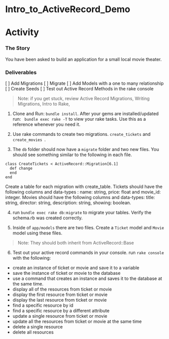 # Intro_to_ActiveRecord_Demo

# Activity
### The Story
You have been asked to build an application for a small local movie theater. 
### Deliverables
[ ] Add Migrations
[ ] Migrate
[ ] Add Models with a one to many relationship 
[ ] Create Seeds
[ ] Test out Active Record Methods in the rake console

>Note: if you get stuck, review 
Active Record Migrations, Writing Migrations, Intro to Rake, 


1. Clone and Run: `bundle install`. After your gems are installed/updated run: ` bundle exec rake -T` to view your rake tasks. Use this as a reference whenever you need it. 


2. Use rake commands to create two migrations. `create_tickets` and  `create_movies `.


3. The `db` folder should now have a `migrate` folder and two new files. You should see something similar to the following in each file.
```
class CreateTickets < ActiveRecord::Migration[6.1]
  def change
  end
end
```

 Create a table for each migration with create_table. Tickets should have the following columns and data-types : name: string,  price: float and movie_id: integer. Movies should have the following columns and data-types: title: string, director: string, description: string, showing: boolean. 


 4. run `bundle exec rake db:migrate` to migrate your tables. Verify the schema.rb was created correctly.
 

 5. Inside of `app/models` there are two files. Create a `Ticket` model and `Movie` model using these files.
>Note: They should both inherit from ActiveRecord::Base

 6. Test out your active record commands in your console. run `rake console` with the following:
  - create an instance of ticket or movie and save it to a variable
  - save the instance of ticket or movie to the database 
  - use a command that creates an instance and saves it to the database at the same time.
  - display all of the resources from ticket or movie
  - display the first resource from ticket or movie
  - display the last resource from ticket or movie
  - find a specific resource by id
  - find a specific resource by a different attribute
  - update a single resource from ticket or movie
  - update all the resources from ticket or movie at the same time
  - delete a single resource
  - delete all resources 
